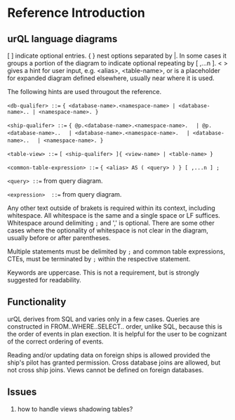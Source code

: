 # Reference Introduction

## urQL language diagrams

[ ] indicate optional entries.
{ } nest options separated by |. In some cases it groups a portion of the diagram to indicate optional repeating by [ ,...n ].
< > gives a hint for user input, e.g. \<alias>, \<table-name>, or is a placeholder for expanded diagram defined elsewhere, usually near where it is used.

The following hints are used througout the reference.

`<db-qualifer> ::=`
`{ <database-name>.<namespace-name> | <database-name>.. | <namespace-name>. }`

`<ship-qualifer> ::=`
`{ @p.<database-name>.<namespace-name>.`
`  | @p.<database-name>..`
`  | <database-name>.<namespace-name>.`
`  | <database-name>..`
`  | <namespace-name>. }`

`<table-view> ::=`
`[ <ship-qualifer> ]{ <view-name> | <table-name> }`

`<common-table-expression> ::=`
`{ <alias> AS ( <query> ) } [ ,...n ] ;`

`<query> ::=` from query diagram.

`<expression>  ::=` from query diagram.

Any other text outside of brakets is required within its context, including whitespace. All whitespace is the same and a single space or LF suffices. Whitespace around delimiting `;` and ',' is optional. There are some other cases where the optionality of whitespace is not clear in the diagram, usually before or after parentheses.

Multiple statements must be delimited by `;` and common table expressions, CTEs, must be terminated by `;` within the respective statement.

Keywords are uppercase. This is not a requirement, but is strongly suggested for readability.

## Functionality

urQL derives from SQL and varies only in a few cases. Queries are constructed in FROM..WHERE..SELECT.. order, unlike SQL, because this is the order of events in plan exection. It is helpful for the user to be cognizant of the correct ordering of events.

Reading and/or updating data on foreign ships is allowed provided the ship's pilot has granted permission. Cross database joins are allowed, but not cross ship joins. Views cannot be defined on foreign databases.

## Issues

1. how to handle views shadowing tables?